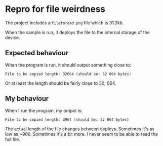 # Repro for file weirdness

The project includes a `filetoread.png` file which is 31.3kb.

When the sample is run, it deploys the file to the internal storage of the device.


## Expected behaviour

When the program is run, it should output something close to:

`File to be copied length: 32064 (should be: 32 064 bytes)`

Or at least the length should be fairly close to 30, 064.

## My behaviour

When I run the program, my output is:

`File to be copied length: 3964 (should be: 32 064 bytes)`

The actual length of the file changes between deploys. Sometimes it's as low as ~900. Sometimes it's a bit more. I never seem to be able to read the full file.
